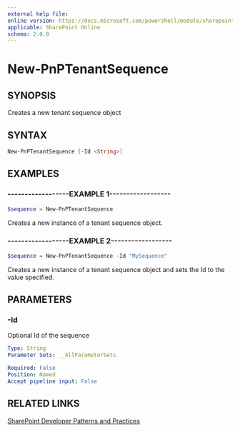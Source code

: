 ```yaml
---
external help file:
online version: https://docs.microsoft.com/powershell/module/sharepoint-pnp/new-pnptenantsequence
applicable: SharePoint Online
schema: 2.0.0
---
```

# New-PnPTenantSequence

## SYNOPSIS
Creates a new tenant sequence object

## SYNTAX 

```powershell
New-PnPTenantSequence [-Id <String>]
```

## EXAMPLES

### ------------------EXAMPLE 1------------------
```powershell
$sequence = New-PnPTenantSequence
```

Creates a new instance of a tenant sequence object.

### ------------------EXAMPLE 2------------------
```powershell
$sequence = New-PnPTenantSequence -Id "MySequence"
```

Creates a new instance of a tenant sequence object and sets the Id to the value specified.

## PARAMETERS

### -Id
Optional Id of the sequence

```yaml
Type: String
Parameter Sets: __AllParameterSets

Required: False
Position: Named
Accept pipeline input: False
```

## RELATED LINKS

[SharePoint Developer Patterns and Practices](https://aka.ms/sppnp)